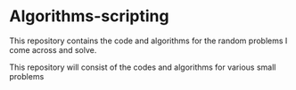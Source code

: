# Algorithms-scripting
This repository contains the code and algorithms for the random problems I come across and solve.

This repository will consist of the codes and algorithms for various small problems
